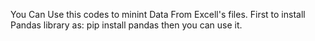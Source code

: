 You Can Use this codes to minint Data From Excell's files.
First to install Pandas library as:
pip install pandas
then you can use it.
